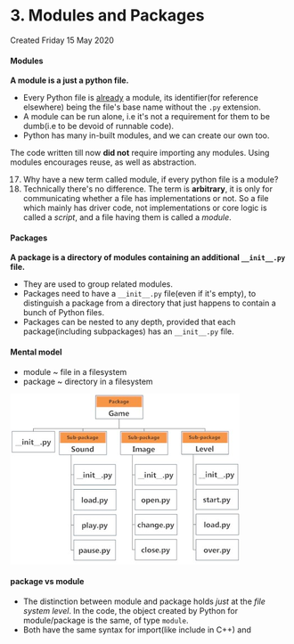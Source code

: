 # 3. Modules and Packages
Created Friday 15 May 2020

#### Modules
**A module is a just a python file.**

* Every Python file is [already](https://stackoverflow.com/a/34826647/11392807) a module, its identifier(for reference elsewhere) being the file's base name without the ``.py`` extension.
* A module can be run alone, i.e it's not a requirement for them to be dumb(i.e to be devoid of runnable code).
* Python has many in-built modules, and we can create our own too.

The code written till now **did not** require importing any modules. Using modules encourages reuse, as well as abstraction.


17. Why have a new term called module, if every python file is a module?
18. Technically there's no difference. The term is **arbitrary**, it is only for communicating whether a file has implementations or not. So a file which mainly has driver code, not implementations or core logic is called a *script*, and a file having them is called a *module*.


#### Packages
**A package is a directory of modules containing an additional ``__init__.py`` file.**

* They are used to group related modules.
* Packages need to have a ``__init__.py`` file(even if it's empty), to distinguish a package from a directory that just happens to contain a bunch of Python files.
* Packages can be nested to any depth, provided that each package(including subpackages) has an ``__init__.py`` file.


#### Mental model

* module ~ file in a filesystem
* package ~ directory in a filesystem

![](./3._Modules_and_Packages/pasted_image.png)

#### package vs module

* The distinction between module and package holds *just* at the *file system level*. In the code, the object created by Python for module/package is the same, of type ``module``.
* Both have the same syntax for import(like include in C++) and 


